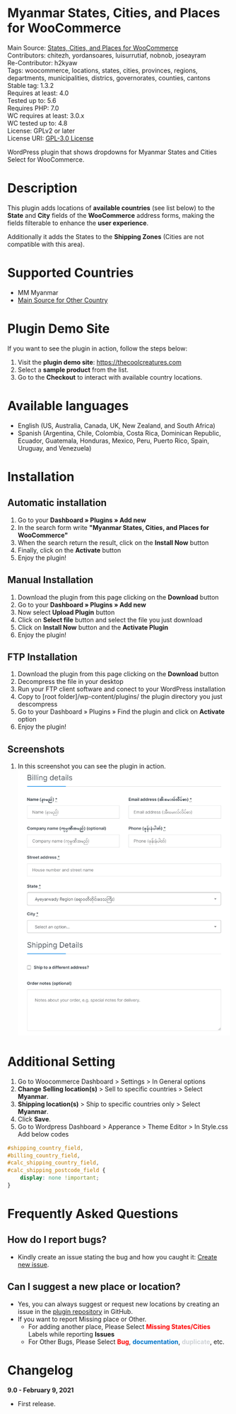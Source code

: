 # Myanmar States, Cities, and Places for WooCommerce #
Main Source: [States, Cities, and Places for WooCommerce](https://github.com/chitezh/woocommerce_states_places)\
Contributors: chitezh, yordansoares, luisurrutiaf, nobnob, joseayram\
Re-Contributor: h2kyaw\
Tags: woocommerce, locations, states, cities, provinces, regions, departments, municipalities, districs, governorates, counties, cantons\
Stable tag: 1.3.2\
Requires at least: 4.0\
Tested up to: 5.6\
Requires PHP: 7.0\
WC requires at least: 3.0.x\
WC tested up to: 4.8\
License: GPLv2 or later\
License URI: [GPL-3.0 License](https://www.gnu.org/licenses/gpl-3.0.html)

WordPress plugin that shows dropdowns for Myanmar States and Cities Select for WooCommerce.

# Description #

This plugin adds locations of **available countries** (see list below) to the **State** and **City** fields of the **WooCommerce** address forms, making the fields filterable to enhance the **user experience**.

Additionally it adds the States to the **Shipping Zones** (Cities are not compatible with this area).

# Supported Countries #
* MM Myanmar
* [Main Source for Other Country](https://github.com/chitezh/woocommerce_states_places)

# Plugin Demo Site #

If you want to see the plugin in action, follow the steps below:

1. Visit the **plugin demo site**: https://thecoolcreatures.com
2. Select a **sample product** from the list.
3. Go to the **Checkout** to interact with available country locations.

# Available languages #

* English (US, Australia, Canada, UK, New Zealand, and South Africa)
* Spanish (Argentina, Chile, Colombia, Costa Rica, Dominican Republic, Ecuador, Guatemala, Honduras, Mexico, Peru, Puerto Rico, Spain, Uruguay, and Venezuela)

# Installation #

## Automatic installation ##

1. Go to your **Dashboard » Plugins » Add new**
2. In the search form write **"Myanmar States, Cities, and Places for WooCommerce"**
3. When the search return the result, click on the **Install Now** button
4. Finally, click on the **Activate** button
5. Enjoy the plugin!

## Manual Installation ##
1. Download the plugin from this page clicking on the **Download** button
2. Go to your **Dashboard » Plugins » Add new**
3. Now select **Upload Plugin** button
4. Click on **Select file** button and select the file you just download
5. Click on **Install Now** button and the **Activate Plugin**
6. Enjoy the plugin!

## FTP Installation ##
1. Download the plugin from this page clicking on the **Download** button
2. Decompress the file in your desktop
3. Run your FTP client software and conect to your WordPress installation
4. Copy to [root folder]/wp-content/plugins/ the plugin directory you just descompress
5. Go to your Dashboard » Plugins » Find the plugin and click on **Activate** option
6. Enjoy the plugin!

## Screenshots ##
1. In this screenshot you can see the plugin in action.
![Screenshot](https://github.com/h2kyaw/myanmar-states-and-cities-for-woocommerce/blob/main/assets/screenshot.gif?raw=true)

# Additional Setting #
1. Go to Woocommerce Dashboard > Settings > In General options
2. **Change Selling location(s)** > Sell to specific countries > Select **Myanmar**.
3. **Shipping location(s)** > Ship to specific countries only > Select **Myanmar**.
4. Click **Save**.
5. Go to Wordpress Dashboard > Apperance > Theme Editor > In Style.css Add below codes

```css
#shipping_country_field,
#billing_country_field,
#calc_shipping_country_field,
#calc_shipping_postcode_field {
    display: none !important;
}
```

# Frequently Asked Questions #

## How do I report bugs? ##
- Kindly create an issue stating the bug and how you caught it: [Create new issue](https://github.com/h2kyaw/myanmar-states-and-cities-for-woocommerce/issues/new).

## Can I suggest a new place or location? ##
- Yes, you can always suggest or request new locations by creating an issue in the [plugin repository](https://github.com/chitezh/woocommerce_states_places/issues/new) in GitHub.
- If you want to report Missing place or Other.
  - For adding another place, Please Select <span style="color:red">**Missing States/Cities**</span> Labels while reporting **Issues**
  - For Other Bugs, Please Select <span style="color:red">**Bug**</span>, <span style="color:#0075ca">**documentation**</span>, <span style="color:#cfd3d7">**duplicate**</span>, etc.

# Changelog #

**9.0 - February  9, 2021**
* First release.
